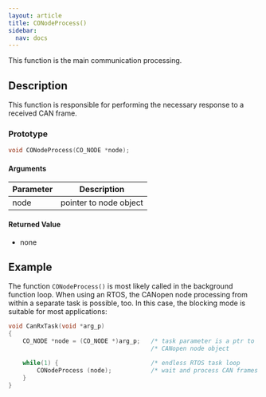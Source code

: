 ```yaml
---
layout: article
title: CONodeProcess()
sidebar:
  nav: docs
---
```


This function is the main communication processing.

<!--more-->

## Description

This function is responsible for performing the necessary response to a received CAN frame.

### Prototype

```c
void CONodeProcess(CO_NODE *node);
```

#### Arguments

| Parameter | Description |
| --- | --- |
| node | pointer to node object |

#### Returned Value

- none

## Example

The function `CONodeProcess()` is most likely called in the background function loop. When using an RTOS, the CANopen node processing from within a separate task is possible, too. In this case, the blocking mode is suitable for most applications:

```c
void CanRxTask(void *arg_p)
{
    CO_NODE *node = (CO_NODE *)arg_p;   /* task parameter is a ptr to   */
                                        /* CANopen node object          */

    while(1) {                          /* endless RTOS task loop       */
        CONodeProcess (node);           /* wait and process CAN frames  */
    }
}
```
